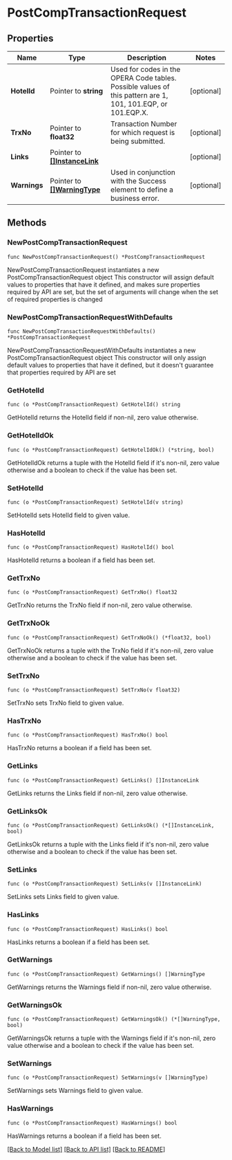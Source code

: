 # PostCompTransactionRequest

## Properties

Name | Type | Description | Notes
------------ | ------------- | ------------- | -------------
**HotelId** | Pointer to **string** | Used for codes in the OPERA Code tables. Possible values of this pattern are 1, 101, 101.EQP, or 101.EQP.X. | [optional] 
**TrxNo** | Pointer to **float32** | Transaction Number for which request is being submitted. | [optional] 
**Links** | Pointer to [**[]InstanceLink**](InstanceLink.md) |  | [optional] 
**Warnings** | Pointer to [**[]WarningType**](WarningType.md) | Used in conjunction with the Success element to define a business error. | [optional] 

## Methods

### NewPostCompTransactionRequest

`func NewPostCompTransactionRequest() *PostCompTransactionRequest`

NewPostCompTransactionRequest instantiates a new PostCompTransactionRequest object
This constructor will assign default values to properties that have it defined,
and makes sure properties required by API are set, but the set of arguments
will change when the set of required properties is changed

### NewPostCompTransactionRequestWithDefaults

`func NewPostCompTransactionRequestWithDefaults() *PostCompTransactionRequest`

NewPostCompTransactionRequestWithDefaults instantiates a new PostCompTransactionRequest object
This constructor will only assign default values to properties that have it defined,
but it doesn't guarantee that properties required by API are set

### GetHotelId

`func (o *PostCompTransactionRequest) GetHotelId() string`

GetHotelId returns the HotelId field if non-nil, zero value otherwise.

### GetHotelIdOk

`func (o *PostCompTransactionRequest) GetHotelIdOk() (*string, bool)`

GetHotelIdOk returns a tuple with the HotelId field if it's non-nil, zero value otherwise
and a boolean to check if the value has been set.

### SetHotelId

`func (o *PostCompTransactionRequest) SetHotelId(v string)`

SetHotelId sets HotelId field to given value.

### HasHotelId

`func (o *PostCompTransactionRequest) HasHotelId() bool`

HasHotelId returns a boolean if a field has been set.

### GetTrxNo

`func (o *PostCompTransactionRequest) GetTrxNo() float32`

GetTrxNo returns the TrxNo field if non-nil, zero value otherwise.

### GetTrxNoOk

`func (o *PostCompTransactionRequest) GetTrxNoOk() (*float32, bool)`

GetTrxNoOk returns a tuple with the TrxNo field if it's non-nil, zero value otherwise
and a boolean to check if the value has been set.

### SetTrxNo

`func (o *PostCompTransactionRequest) SetTrxNo(v float32)`

SetTrxNo sets TrxNo field to given value.

### HasTrxNo

`func (o *PostCompTransactionRequest) HasTrxNo() bool`

HasTrxNo returns a boolean if a field has been set.

### GetLinks

`func (o *PostCompTransactionRequest) GetLinks() []InstanceLink`

GetLinks returns the Links field if non-nil, zero value otherwise.

### GetLinksOk

`func (o *PostCompTransactionRequest) GetLinksOk() (*[]InstanceLink, bool)`

GetLinksOk returns a tuple with the Links field if it's non-nil, zero value otherwise
and a boolean to check if the value has been set.

### SetLinks

`func (o *PostCompTransactionRequest) SetLinks(v []InstanceLink)`

SetLinks sets Links field to given value.

### HasLinks

`func (o *PostCompTransactionRequest) HasLinks() bool`

HasLinks returns a boolean if a field has been set.

### GetWarnings

`func (o *PostCompTransactionRequest) GetWarnings() []WarningType`

GetWarnings returns the Warnings field if non-nil, zero value otherwise.

### GetWarningsOk

`func (o *PostCompTransactionRequest) GetWarningsOk() (*[]WarningType, bool)`

GetWarningsOk returns a tuple with the Warnings field if it's non-nil, zero value otherwise
and a boolean to check if the value has been set.

### SetWarnings

`func (o *PostCompTransactionRequest) SetWarnings(v []WarningType)`

SetWarnings sets Warnings field to given value.

### HasWarnings

`func (o *PostCompTransactionRequest) HasWarnings() bool`

HasWarnings returns a boolean if a field has been set.


[[Back to Model list]](../README.md#documentation-for-models) [[Back to API list]](../README.md#documentation-for-api-endpoints) [[Back to README]](../README.md)


